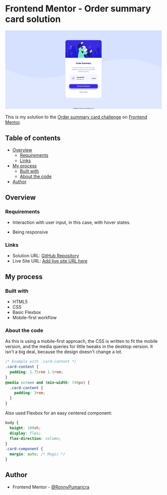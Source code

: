 # Frontend Mentor - Order summary card solution

![Solution to the challenge in desktop version](./screenshot.png)

This is my solution to the [Order summary card challenge](https://www.frontendmentor.io/challenges/order-summary-component-QlPmajDUj) on [Frontend Mentor](//frontendmentor.io). 

## Table of contents

- [Overview](#overview)
  - [Requirements](#requirements)
  - [Links](#links)
- [My process](#my-process)
  - [Built with](#built-with)
  - [About the code](#about-the-code)
- [Author](#author)

## Overview

### Requirements

- Interaction with user input, in this case, with hover states.

- Being responsive

### Links

- Solution URL: [GitHub Repository](https://your-solution-url.com)
- Live Site URL: [Add live site URL here](https://your-live-site-url.com)

## My process

### Built with

- HTML5
- CSS
- Basic Flexbox
- Mobile-first workflow

### About the code

As this is using a mobile-first approach, the CSS is written to fit the mobile version, and the media queries for little tweaks in the desktop version. It isn't a big deal, because the design doesn't change a lot.

```css
/* Example with .card-content */
.card-content {
  padding: 1.75rem 1.5rem;
}
@media screen and (min-width: 740px) {
  .card-content {
    padding: 3rem;
  }
}
```

Also used Flexbox for an easy centered component:
```css
body {
  height: 100vh;
  display: flex;
  flex-direction: column;
}
.card-component {
  margin: auto; /* Magic */
}
```

## Author

- Frontend Mentor - [@RonnyPumaricra](https://www.frontendmentor.io/profile/RonnyPumaricra)
